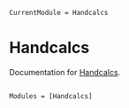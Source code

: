 ```@meta
CurrentModule = Handcalcs
```

# Handcalcs

Documentation for [Handcalcs](https://github.com/co1emi11er2/Handcalcs.jl).

```@index
```

```@autodocs
Modules = [Handcalcs]
```

